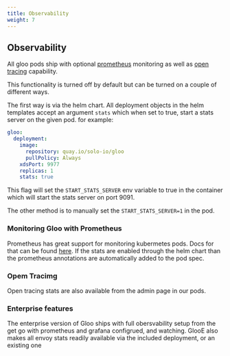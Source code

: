```yaml
---
title: Observability
weight: 7
---
```


## Observability

All gloo pods ship with optional [prometheus](https://prometheus.io/) monitoring as well as [open tracing](https://opentracing.io/) capability.

This functionality is turned off by default but can be turned on a couple of different ways.

The first way is via the helm chart. All deployment objects in the helm templates accept an argument `stats` which
when set to true, start a stats server on the given pod. for example: 
```yaml
gloo:
  deployment:
    image:
      repository: quay.io/solo-io/gloo
      pullPolicy: Always
    xdsPort: 9977
    replicas: 1
    stats: true
```
This flag will set the `START_STATS_SERVER` env variable to true in the container which will start the stats server on port 9091.

The other method is to manually set the `START_STATS_SERVER=1` in the pod. 

### Monitoring Gloo with Prometheus

Prometheus has great support for monitoring kubermetes pods. Docs for that can be found [here](https://prometheus.io/docs/prometheus/latest/configuration/configuration/#kubernetes_sd_config).
If the stats are enabled through the helm chart than the prometheus annotations are automatically added to the pod spec.

### Opem Tracimg

Open tracing stats are also available from the admin page in our pods.

### Enterprise features
The enterprise version of Gloo ships with full obersvability setup from the get go with prometheus and grafana configrued, and watching.
GlooE also makes all envoy stats readily available via the included deployment, or an existing one


